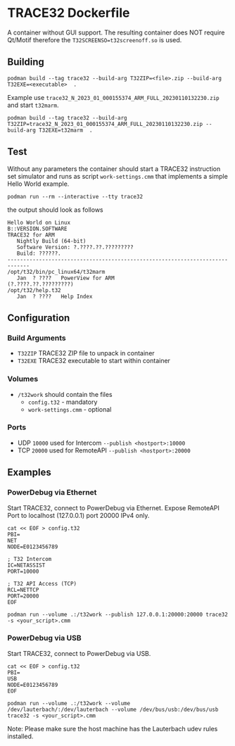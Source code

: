# TRACE32 Dockerfile
A container without GUI support. The resulting container does NOT require Qt/Motif therefore the `T32SCREENSO=t32screenoff.so` is used.
## Building
```
podman build --tag trace32 --build-arg T32ZIP=<file>.zip --build-arg T32EXE=<executable>  .
```
Example use `trace32_N_2023_01_000155374_ARM_FULL_20230110132230.zip` and start `t32marm`.
```
podman build --tag trace32 --build-arg T32ZIP=trace32_N_2023_01_000155374_ARM_FULL_20230110132230.zip --build-arg T32EXE=t32marm  .
```
## Test
Without any parameters the container should start a TRACE32 instruction set simulator and runs as script `work-settings.cmm` that implements a simple Hello World example.
```
podman run --rm --interactive --tty trace32
```
the output should look as follows
```
Hello World on Linux
B::VERSION.SOFTWARE
TRACE32 for ARM
   Nightly Build (64-bit)
   Software Version: ?.????.??.?????????
   Build: ??????.
-----------------------------------------------------------------------------
/opt/t32/bin/pc_linux64/t32marm
   Jan  ? ????   PowerView for ARM                   (?.????.??.?????????)
/opt/t32/help.t32
   Jan  ? ????   Help Index
```

## Configuration
### Build Arguments
- `T32ZIP` TRACE32 ZIP file to unpack in container
- `T32EXE` TRACE32 executable to start within container

### Volumes
- `/t32work` should contain the files
  - `config.t32` - mandatory
  - `work-settings.cmm` - optional
### Ports
- UDP `10000` used for Intercom `--publish <hostport>:10000`
- TCP `20000` used for RemoteAPI `--publish <hostport>:20000`
## Examples
### PowerDebug via Ethernet 
Start TRACE32, connect to PowerDebug via Ethernet. Expose RemoteAPI Port to localhost (127.0.0.1) port 20000 IPv4 only.
```
cat << EOF > config.t32
PBI=
NET
NODE=E0123456789

; T32 Intercom
IC=NETASSIST
PORT=10000

; T32 API Access (TCP)
RCL=NETTCP
PORT=20000
EOF

podman run --volume .:/t32work --publish 127.0.0.1:20000:20000 trace32 -s <your_script>.cmm
```
### PowerDebug via USB
Start TRACE32, connect to PowerDebug via USB.
```
cat << EOF > config.t32
PBI=
USB
NODE=E0123456789
EOF

podman run --volume .:/t32work --volume /dev/lauterbach/:/dev/lauterbach --volume /dev/bus/usb:/dev/bus/usb trace32 -s <your_script>.cmm
```

Note: Please make sure the host machine has the Lauterbach udev rules installed.


